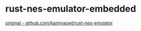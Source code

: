 # rust-nes-emulator-embedded

[original - github.com/kamiyaowl/rust-nes-emulator](https://github.com/kamiyaowl/rust-nes-emulator)
